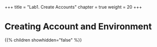 +++
title = "Lab1. Create Accounts"
chapter = true
weight = 20
+++

# Creating Account and Environment

{{% children showhidden="false" %}}

